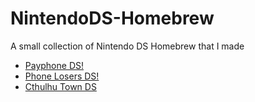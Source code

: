 # NintendoDS-Homebrew
A small collection of Nintendo DS Homebrew that I made
 * [Payphone DS!](Games/PayhoneDS)
 * [Phone Losers DS!](Games/PhoneLosersDS)
 * [Cthulhu Town DS](Games/CthulhuTownDS)
